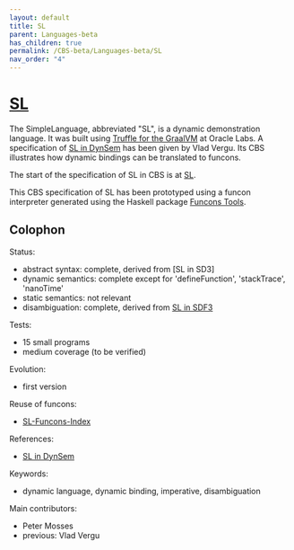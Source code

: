 ```yaml
---
layout: default
title: SL
parent: Languages-beta
has_children: true
permalink: /CBS-beta/Languages-beta/SL
nav_order: "4"
---
```


[SL]
====

The SimpleLanguage, abbreviated "SL", is a dynamic demonstration language.
It was built using [Truffle for the GraalVM] at Oracle Labs.
A specification of [SL in DynSem] has been given by Vlad Vergu.
Its CBS illustrates how dynamic bindings can be translated to funcons.

The start of the specification of SL in CBS is at [SL].

This CBS specification of SL has been prototyped using a funcon interpreter
generated using the Haskell package [Funcons Tools].

Colophon
--------

Status:
  - abstract syntax: complete, derived from [SL in SD3]
  - dynamic semantics: complete except for 'defineFunction', 'stackTrace', 'nanoTime'
  - static semantics: not relevant
  - disambiguation: complete, derived from [SL in SDF3]

Tests:
  - 15 small programs
  - medium coverage (to be verified)

Evolution:
  - first version

Reuse of funcons:
  - [SL-Funcons-Index]

References:
  - [SL in DynSem]

Keywords:
  - dynamic language, dynamic binding, imperative, disambiguation

Main contributors:
  - Peter Mosses
  - previous: Vlad Vergu

[Truffle for the GraalVM]: https://github.com/graalvm/simplelanguage
[SL in DynSem]: https://github.com/MetaBorgCube/metaborg-sl/
[SL in SDF3]:   https://github.com/MetaBorgCube/metaborg-sl/blob/master/org.metaborg.lang.sl/syntax/SL.sdf3
[Funcons Tools]: https://hackage.haskell.org/package/funcons-tools

[SL]:               /CBS-beta/Languages-beta/SL/SL-cbs/SL/SL-Start/
[SL-Funcons-Index]: /CBS-beta/Languages-beta/SL/SL-cbs/SL/SL-Funcons-Index/
